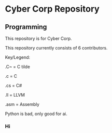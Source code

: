 # Cyber Corp Repository
## Programming

This repository is for Cyber Corp.

This repository currently consists of 6 contributors.

Key/Legend:

.C~ = C tilde

.c = C

.cs = C#

.ll = LLVM

.asm = Assembly

Python is bad, only good for ai.

### Hi
